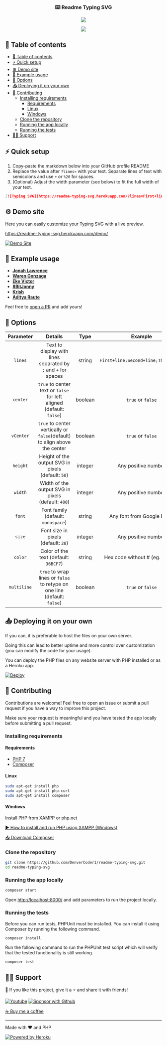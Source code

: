<!-- markdownlint-disable MD033 MD041-->
<p align="center">
  <h3 align="center">⌨️ Readme Typing SVG</h3>
</p>

<p align="center">
  <img src="https://readme-typing-svg.herokuapp.com/?lines=Type+messages+everywhere!;Add+a+bio+to+your+profile!;Add+a+description+to+your+repo!;Make+your+readme+stand+out!&center=true&width=360&height=50">
</p>

<p align="center">
  <a href="https://discord.gg/fPrdqh3Zfu" alt="Discord" title="Dev Pro Tips Discussion & Support Server">
    <img src="https://img.shields.io/discord/819650821314052106?color=7289DA&logo=discord&logoColor=white&style=for-the-badge"/></a>
</p>
<!-- markdownlint-enable MD033 -->

## 📃 Table of contents

- [📃 Table of contents](#-table-of-contents)
- [⚡ Quick setup](#-quick-setup)
- [⚙ Demo site](#-demo-site)
- [🚀 Example usage](#-example-usage)
- [🔧 Options](#-options)
- [📤 Deploying it on your own](#-deploying-it-on-your-own)
- [🤗 Contributing](#-contributing)
  - [Installing requirements](#installing-requirements)
    - [Requirements](#requirements)
    - [Linux](#linux)
    - [Windows](#windows)
  - [Clone the repository](#clone-the-repository)
  - [Running the app locally](#running-the-app-locally)
  - [Running the tests](#running-the-tests)
- [🙋‍♂️ Support](#️-support)

## ⚡ Quick setup

1. Copy-paste the markdown below into your GitHub profile README
2. Replace the value after `?lines=` with your text. Separate lines of text with semicolons and use `+` or `%20` for spaces.
3. (Optional) Adjust the width parameter (see below) to fit the full width of your text.

```md
[![Typing SVG](https://readme-typing-svg.herokuapp.com/?lines=First+line+of+text;Second+line+of+text)](https://git.io/typing-svg)
```

## ⚙ Demo site

Here you can easily customize your Typing SVG with a live preview.

<https://readme-typing-svg.herokuapp.com/demo/>

[![Demo Site](https://user-images.githubusercontent.com/62628408/116336814-1bb85200-a7d1-11eb-8586-0ccf5bb97eae.gif "Demo Site")](https://readme-typing-svg.herokuapp.com/demo/)

## 🚀 Example usage

- **[Jonah Lawrence](https://github.com/DenverCoder1)**
- **[Waren Gonzaga](https://github.com/warengonzaga)**
- **[Eke Victor](https://github.com/Evavic44)**
- **[8BitJonny](https://github.com/8BitJonny)**
- **[Krish](https://github.com/krishdevdb)**
- **[Aditya Raute](https://github.com/adityraute)**


Feel free to [open a PR](https://github.com/DenverCoder1/readme-typing-svg/issues/21#issue-870549556) and add yours!

## 🔧 Options

|  Parameter  |                                 Details                                       |  Type   |               Example               |
| :---------: | :----------------------------------------------------------------------:      | :-----: | :---------------------------------: |
|   `lines`   |      Text to display with lines separated by `;` and `+` for spaces           | string  | `First+line;Second+line;Third+line` |
|  `center`   |   `true` to center text or `false` for left aligned (default: `false`)        | boolean |          `true` or `false`          |
|  `vCenter`  | `true` to center vertically or `false`(default) to align above the center     | boolean |          `true` or `false`          |
|  `height`   |            Height of the output SVG in pixels (default: `50`)                 | integer |         Any positive number         |
|   `width`   |            Width of the output SVG in pixels (default: `400`)                 | integer |         Any positive number         |
|   `font`    |                    Font family (default: `monospace`)                         | string  |     Any font from Google Fonts      |
|   `size`    |                   Font size in pixels (default: `20`)                         | integer |         Any positive number         |
|   `color`   |                  Color of the text (default: `36BCF7`)                        | string  |  Hex code without # (eg. `00ff00`)  |
| `multiline` | `true` to wrap lines or `false` to retype on one line (default: `false`)      | boolean |          `true` or `false`          |

## 📤 Deploying it on your own

If you can, it is preferable to host the files on your own server.

Doing this can lead to better uptime and more control over customization (you can modify the code for your usage).

You can deploy the PHP files on any website server with PHP installed or as a Heroku app.

[![Deploy](https://www.herokucdn.com/deploy/button.svg "Deploy to Heroku")](https://heroku.com/deploy?template=https://github.com/DenverCoder1/readme-typing-svg/tree/main)

## 🤗 Contributing

Contributions are welcome! Feel free to open an issue or submit a pull request if you have a way to improve this project.

Make sure your request is meaningful and you have tested the app locally before submitting a pull request.

### Installing requirements

#### Requirements

- [PHP 7](https://www.apachefriends.org/index.html)
- [Composer](https://getcomposer.org)

#### Linux

```bash
sudo apt-get install php
sudo apt-get install php-curl
sudo apt-get install composer
```

#### Windows

Install PHP from [XAMPP](https://www.apachefriends.org/index.html) or [php.net](https://windows.php.net/download)

[▶ How to install and run PHP using XAMPP (Windows)](https://www.youtube.com/watch?v=K-qXW9ymeYQ)

[📥 Download Composer](https://getcomposer.org/download/)

### Clone the repository

```bash
git clone https://github.com/DenverCoder1/readme-typing-svg.git
cd readme-typing-svg
```

### Running the app locally

```bash
composer start
```

Open <http://localhost:8000/> and add parameters to run the project locally.

### Running the tests

Before you can run tests, PHPUnit must be installed. You can install it using Composer by running the following command.

```bash
composer install
```

Run the following command to run the PHPUnit test script which will verify that the tested functionality is still working.

```bash
composer test
```

## 🙋‍♂️ Support

💙 If you like this project, give it a ⭐ and share it with friends!

<!-- markdownlint-disable MD033 -->
<p align="left">
  <a href="https://www.youtube.com/channel/UCipSxT7a3rn81vGLw9lqRkg?sub_confirmation=1"><img alt="Youtube" title="Youtube" src="https://img.shields.io/badge/-Subscribe-red?style=for-the-badge&logo=youtube&logoColor=white"/></a>
  <a href="https://github.com/sponsors/DenverCoder1"><img alt="Sponsor with Github" title="Sponsor with Github" src="https://img.shields.io/badge/-Sponsor-ea4aaa?style=for-the-badge&logo=github&logoColor=white"/></a>
</p>
<!-- markdownlint-enable MD033 -->

[☕ Buy me a coffee](https://ko-fi.com/jlawrence)

---

Made with ❤️ and PHP
<!-- markdownlint-disable MD033 -->
<a href="https://heroku.com/"><img alt="Powered by Heroku" title="Powered by Heroku" src="https://img.shields.io/badge/-Powered%20by%20Heroku-6567a5?style=for-the-badge&logo=heroku&logoColor=white"/></a>
<!-- markdownlint-enable MD033 -->
